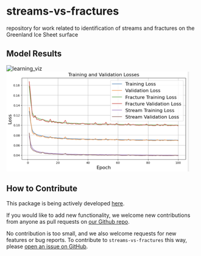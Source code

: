 # streams-vs-fractures
repository for work related to identification of streams and fractures on the Greenland Ice Sheet surface

## Model Results
<img src="assets/learning_viz.gif" alt="learning_viz" width="480px" />
<img src="assets/losses.png" alt="losses" width="480px" />

## How to Contribute

This package is being actively developed
[here](https://github.com/YaoGroup/streams-vs-fractures).

If you would like to add new functionality, we welcome new contributions from
anyone as pull requests on [our Github repo](https://github.com/YaoGroup/streams-vs-fractures).

No contribution is too small, and we also welcome requests for new features
or bug reports. To contribute to `streams-vs-fractures` this way, please 
[open an issue on GitHub](https://github.com/YaoGroup/streams-vs-fractures/issues).
